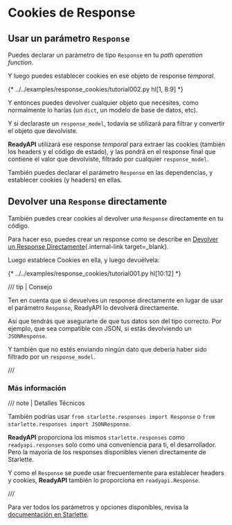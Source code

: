 # Cookies de Response

## Usar un parámetro `Response`

Puedes declarar un parámetro de tipo `Response` en tu *path operation function*.

Y luego puedes establecer cookies en ese objeto de response *temporal*.

{* ../../examples/response_cookies/tutorial002.py hl[1, 8:9] *}

Y entonces puedes devolver cualquier objeto que necesites, como normalmente lo harías (un `dict`, un modelo de base de datos, etc).

Y si declaraste un `response_model`, todavía se utilizará para filtrar y convertir el objeto que devolviste.

**ReadyAPI** utilizará ese response *temporal* para extraer las cookies (también los headers y el código de estado), y las pondrá en el response final que contiene el valor que devolviste, filtrado por cualquier `response_model`.

También puedes declarar el parámetro `Response` en las dependencias, y establecer cookies (y headers) en ellas.

## Devolver una `Response` directamente

También puedes crear cookies al devolver una `Response` directamente en tu código.

Para hacer eso, puedes crear un response como se describe en [Devolver un Response Directamente](response-directly.md){.internal-link target=_blank}.

Luego establece Cookies en ella, y luego devuélvela:

{* ../../examples/response_cookies/tutorial001.py hl[10:12] *}

/// tip | Consejo

Ten en cuenta que si devuelves un response directamente en lugar de usar el parámetro `Response`, ReadyAPI lo devolverá directamente.

Así que tendrás que asegurarte de que tus datos son del tipo correcto. Por ejemplo, que sea compatible con JSON, si estás devolviendo un `JSONResponse`.

Y también que no estés enviando ningún dato que debería haber sido filtrado por un `response_model`.

///

### Más información

/// note | Detalles Técnicos

También podrías usar `from starlette.responses import Response` o `from starlette.responses import JSONResponse`.

**ReadyAPI** proporciona los mismos `starlette.responses` como `readyapi.responses` solo como una conveniencia para ti, el desarrollador. Pero la mayoría de los responses disponibles vienen directamente de Starlette.

Y como el `Response` se puede usar frecuentemente para establecer headers y cookies, **ReadyAPI** también lo proporciona en `readyapi.Response`.

///

Para ver todos los parámetros y opciones disponibles, revisa la <a href="https://www.starlette.io/responses/#set-cookie" class="external-link" target="_blank">documentación en Starlette</a>.
